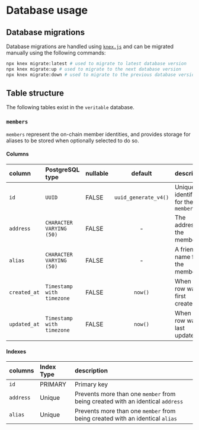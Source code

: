 # Database usage

## Database migrations

Database migrations are handled using [`knex.js`](https://knexjs.org/) and can be migrated manually using the following commands:

```sh
npx knex migrate:latest # used to migrate to latest database version
npx knex migrate:up # used to migrate to the next database version
npx knex migrate:down # used to migrate to the previous database version
```

## Table structure

The following tables exist in the `veritable` database.

### `members`

`members` represent the on-chain member identities, and provides storage for aliases to be stored when optionally selected to do so.

#### Columns

| column       | PostgreSQL type           | nullable |       default        | description                        |
| :----------- | :------------------------ | :------- | :------------------: | :--------------------------------- |
| `id`         | `UUID`                    | FALSE    | `uuid_generate_v4()` | Unique identifier for the `member` |
| `address`    | `CHARACTER VARYING (50)`  | FALSE    |          -           | The address of the member          |
| `alias`      | `CHARACTER VARYING (50)`  | FALSE    |          -           | A friendly name for the member     |
| `created_at` | `Timestamp with timezone` | FALSE    |       `now()`        | When the row was first created     |
| `updated_at` | `Timestamp with timezone` | FALSE    |       `now()`        | When the row was last updated      |

#### Indexes

| columns   | Index Type | description                                                                    |
| :-------- | :--------- | :----------------------------------------------------------------------------- |
| `id`      | PRIMARY    | Primary key                                                                    |
| `address` | Unique     | Prevents more than one `member` from being created with an identical `address` |
| `alias`   | Unique     | Prevents more than one `member` from being created with an identical `alias`   |

